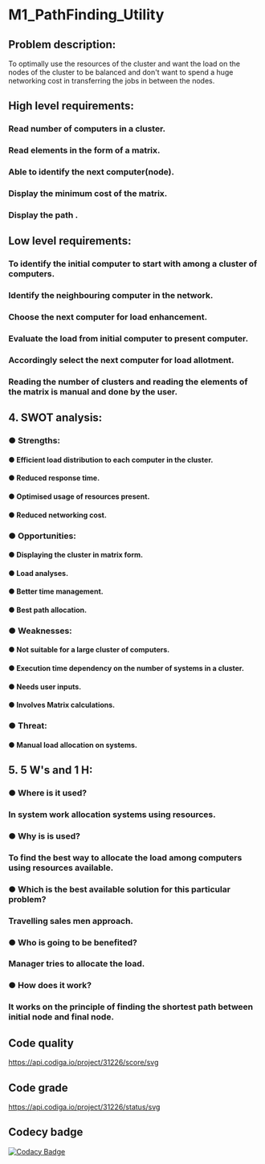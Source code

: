 # M1_PathFinding_Utility
## Problem description:
To optimally use the resources of the cluster and want the load on the nodes of the cluster to be balanced and don't want to spend a huge networking cost in transferring the jobs in between the nodes.
## High level requirements:
###	Read number of computers in a cluster.
###	Read elements in the form of a matrix.
###	Able to identify the next computer(node).
###	Display the minimum cost of the matrix.
###	Display the path .
## Low level requirements:
###	To identify the initial computer to start with among a cluster of computers.
###	Identify the neighbouring computer in the network.
###	Choose the next computer for load enhancement.
###	Evaluate the load from initial computer to present computer.
###	Accordingly select the next computer for load allotment.
###	Reading the number of clusters and reading the elements of the matrix is manual and done by the user.

## 4.  SWOT analysis:
### ●	Strengths:
#### ●	Efficient load distribution to each computer in the cluster.
#### ●	Reduced response time.
#### ●	Optimised usage of resources present.
#### ●	Reduced networking cost.

### ●	Opportunities:
#### ●	 Displaying the cluster in matrix form.
#### ●	    Load analyses.
#### ●	Better time management.
#### ●	Best path allocation.

### ●	     Weaknesses:
#### ●	 Not suitable for a large cluster of computers.
#### ●	 Execution time dependency on the number of systems in a cluster.
#### ●	Needs user inputs.
#### ●	Involves Matrix calculations.

### ●	    Threat:
#### ●	Manual load allocation on systems.

## 5.  5 W's and 1 H:
### ●	Where is it used?
### In system work allocation systems using resources.
### ● Why is is used?
### To find the best way to allocate the load among computers using resources available.
### ● Which is the best available solution for this particular problem?
### Travelling sales men approach.
### ●	Who is going to be benefited?
### Manager tries to allocate the load.
### ● How does it work?
### It works on the principle of finding the shortest path between initial node and final node.
  
## Code quality
https://api.codiga.io/project/31226/score/svg

##  Code grade
https://api.codiga.io/project/31226/status/svg

## Codecy badge
[![Codacy Badge](https://app.codacy.com/project/badge/Grade/13f7e298c4834940b95949e267ddfaa1)](https://www.codacy.com/gh/vinayaksinghmokhashi/M1_PathFinding_Utility/dashboard?utm_source=github.com&amp;utm_medium=referral&amp;utm_content=vinayaksinghmokhashi/M1_PathFinding_Utility&amp;utm_campaign=Badge_Grade)
